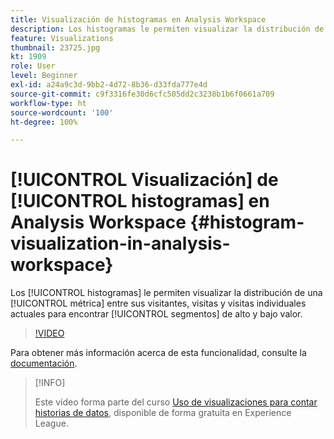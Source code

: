 ```yaml
---
title: Visualización de histogramas en Analysis Workspace
description: Los histogramas le permiten visualizar la distribución de una métrica entre sus visitantes, visitas y visitas actuales, para encontrar segmentos de alto y bajo valor.
feature: Visualizations
thumbnail: 23725.jpg
kt: 1909
role: User
level: Beginner
exl-id: a24a9c3d-9bb2-4d72-8b36-d33fda777e4d
source-git-commit: c9f3316fe30d6cfc505dd2c3238b1b6f0661a709
workflow-type: ht
source-wordcount: '100'
ht-degree: 100%

---
```


# [!UICONTROL Visualización] de [!UICONTROL histogramas] en Analysis Workspace {#histogram-visualization-in-analysis-workspace}

Los [!UICONTROL histogramas] le permiten visualizar la distribución de una [!UICONTROL métrica] entre sus visitantes, visitas y visitas individuales actuales para encontrar [!UICONTROL segmentos] de alto y bajo valor.

>[!VIDEO](https://video.tv.adobe.com/v/23725/?quality=12)

Para obtener más información acerca de esta funcionalidad, consulte la [documentación](https://experienceleague.adobe.com/docs/analytics/analyze/analysis-workspace/visualizations/histogram.html?lang=es).

>[!INFO]
>
> Este vídeo forma parte del curso [Uso de visualizaciones para contar historias de datos](https://experienceleague.adobe.com/?recommended=Analytics-U-1-2021.1.visualizations&amp;lang=es), disponible de forma gratuita en Experience League.
